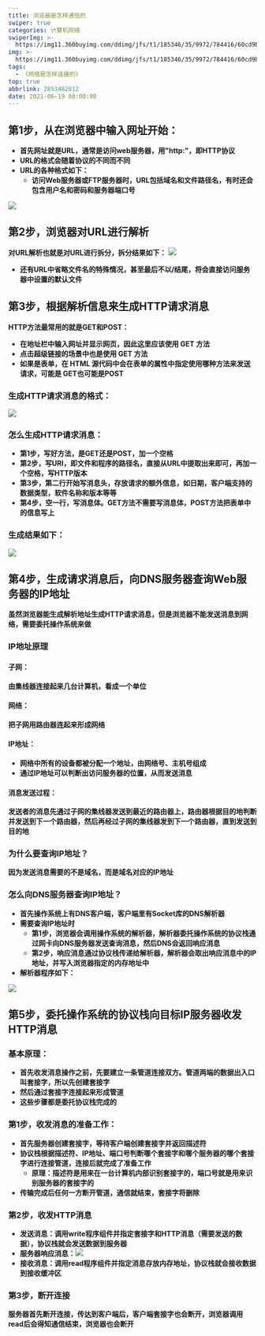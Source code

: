 ```yaml
---
title: 浏览器是怎样通信的
swiper: true
categories: 计算机网络
swiperImg: >-
  https://img11.360buyimg.com/ddimg/jfs/t1/185346/35/9972/784416/60cd9b90Ec7e637f2/434550c6655c617d.jpg
img: >-
  https://img11.360buyimg.com/ddimg/jfs/t1/185346/35/9972/784416/60cd9b90Ec7e637f2/434550c6655c617d.jpg
tags:
  - 《网络是怎样连接的》
top: true
abbrlink: 2853482812
date: 2021-06-19 00:00:00
---
```

## 第1步，从在浏览器中输入网址开始：

- **首先网址就是URL，通常是访问web服务器，用"http:"，即HTTP协议**
- **URL的格式会随着协议的不同而不同**
- **URL的各种格式如下：**
   - **访问Web服务器或FTP服务器时，URL包括域名和文件路径名，有时还会包含用户名和密码和服务器端口号**

![](https://img11.360buyimg.com/ddimg/jfs/t1/192120/18/9188/187284/60cd994bE12331888/5d15ca108f2daa5f.jpg)


## 第2步，浏览器对URL进行解析
**对URL解析也就是对URL进行拆分，拆分结果如下：**
![](https://img11.360buyimg.com/ddimg/jfs/t1/25315/31/13123/231182/60cd9d42E76517b5c/4415e5064467809d.jpg)

- **还有URL中省略文件名的特殊情况，甚至最后不以/结尾，将会直接访问服务器中设置的默认文件**


## 第3步，根据解析信息来生成HTTP请求消息
**HTTP方法最常用的就是GET和POST：**

- **在地址栏中输入网址并显示网页，因此这里应该使用 GET 方法**
- **点击超级链接的场景中也是使用 GET 方法**
- **如果是表单，在 HTML 源代码中会在表单的属性中指定使用哪种方法来发送请求，可能是 GET也可能是POST**

### 生成HTTP请求消息的格式：
![](https://img13.360buyimg.com/ddimg/jfs/t1/194117/1/9057/110909/60cdad3dEb4f176eb/1baee7cd88773d39.jpg)

### 怎么生成HTTP请求消息：

- **第1步，写好方法，是GET还是POST，加一个空格**
- **第2步，写URI，即文件和程序的路径名，直接从URL中提取出来即可，再加一个空格，写HTTP版本**
- **第3步，第二行开始写消息头，存放请求的额外信息，如日期，客户端支持的数据类型，软件名称和版本等等**
- **第4步，空一行，写消息体。GET方法不需要写消息体，POST方法把表单中的信息写上**

### 生成结果如下：
![](https://img14.360buyimg.com/ddimg/jfs/t1/177642/23/10196/223242/60cdafceEe9e56c53/4d1133388c4b3978.jpg)


## 第4步，生成请求消息后，向DNS服务器查询Web服务器的IP地址
**虽然浏览器能生成解析地址生成HTTP请求消息，但是浏览器不能发送消息到网络，需要委托操作系统来做**
### IP地址原理
#### 子网：
**由集线器连接起来几台计算机，看成一个单位**
#### 网络：
**把子网用路由器连起来形成网络**
#### IP地址：

- **网络中所有的设备都被分配一个地址，由网络号、主机号组成**
- **通过IP地址可以判断出访问服务器的位置，从而发送消息**

#### 消息发送过程：
**发送者的消息先通过子网的集线器发送到最近的路由器上，路由器根据目的地判断并发送到下一个路由器，然后再经过子网的集线器发到下一个路由器，直到发送到目的地**
### 为什么要查询IP地址？
**因为发送消息需要的不是域名，而是域名对应的IP地址**
### 怎么向DNS服务器查询IP地址？

- **首先操作系统上有DNS客户端，客户端里有Socket库的DNS解析器**
- **需要查询IP地址时**
   - **第1步，浏览器会调用操作系统的解析器，解析器委托操作系统的协议栈通过网卡向DNS服务器发送查询消息，然后DNS会返回响应消息**
   - **第2步，响应消息通过协议栈传递给解析器，解析器会取出响应消息中的IP地址，并写入浏览器指定的内存地址中**
- **解析器程序如下：**

![](https://img12.360buyimg.com/ddimg/jfs/t1/180986/16/10049/89745/60cde338Ef32162ea/4a45757e8b9b22c9.jpg)
## 第5步，委托操作系统的协议栈向目标IP服务器收发HTTP消息
### 基本原理：

- **首先收发消息操作之前，先要建立一条管道连接双方。管道两端的数据出入口叫套接字，所以先创建套接字**
- **然后通过套接字连接起来形成管道**
- **这些步骤都是委托协议栈完成的**

### 第1步，收发消息的准备工作：
- **首先服务器创建套接字，等待客户端创建套接字并返回描述符**
- **协议栈根据描述符、IP地址、端口号判断哪个套接字和哪个服务器的哪个套接字进行连接管道，连接后就完成了准备工作**
   - **原理：描述符是用来在一台计算机内部识别套接字的，端口号就是用来识别服务器的套接字的**
- **传输完成后任何一方断开管道，通信就结束，套接字将删除**

### 第2步，收发HTTP消息
- **发送消息：调用write程序组件并指定套接字和HTTP消息（需要发送的数据），协议栈就会发送数据到服务器**
- **服务器响应消息：**![](https://img14.360buyimg.com/ddimg/jfs/t1/185016/29/10128/91496/60ce01bdEb0e8d8d3/624e0fc6f36db344.jpg)
- **接收消息：调用read程序组件并指定消息存放内存地址，协议栈就会接收数据到接收缓冲区**

### 第3步，断开连接
**服务器首先断开连接，传达到客户端后，客户端套接字也会断开，浏览器调用read后会得知通信结束，浏览器也会断开**
